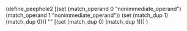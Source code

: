(define_peephole2
[(set (match_operand 0 "nonimmediate_operand")
  (match_operand 1 "nonimmediate_operand"))
 (set (match_dup 1)
  (match_dup 0))]
""
[(set (match_dup 0)
  (match_dup 1))]
)
